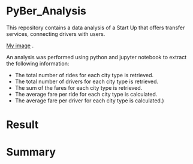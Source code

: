 # PyBer_Analysis


This repository contains a data analysis of a Start Up that offers transfer services, connecting drivers with users.

[My image](dani1925.github.com/PyBer_Analysis/Fig7.jpg)
.

An analysis was performed using python and jupyter notebook to extract the following information:

- The total number of rides for each city type is retrieved.
- The total number of drivers for each city type is retrieved.
- The sum of the fares for each city type is retrieved.
- The average fare per ride for each city type is calculated. 
- The average fare per driver for each city type is calculated.)


# Result



# Summary
